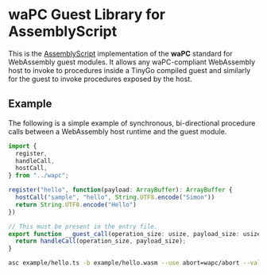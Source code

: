 # waPC Guest Library for AssemblyScript

This is the [AssemblyScript](https://assemblyscript.org/) implementation of the **waPC** standard for WebAssembly guest modules. It allows any waPC-compliant WebAssembly host to invoke to procedures inside a TinyGo compiled guest and similarly for the guest to invoke procedures exposed by the host.

## Example
The following is a simple example of synchronous, bi-directional procedure calls between a WebAssembly host runtime and the guest module.

```typescript
import {
  register,
  handleCall,
  hostCall,
} from "../wapc";

register("hello", function(payload: ArrayBuffer): ArrayBuffer {
  hostCall("sample", "hello", String.UTF8.encode("Simon"))
  return String.UTF8.encode("Hello")
})

// This must be present in the entry file.
export function __guest_call(operation_size: usize, payload_size: usize): bool {
  return handleCall(operation_size, payload_size);
}
```

```sh
asc example/hello.ts -b example/hello.wasm --use abort=wapc/abort --validate --optimize
```